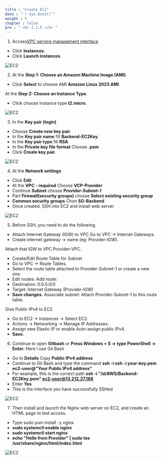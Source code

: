 ```yaml
---
title : "Create EC2"
date : "`r Sys.Date()`"
weight : 5
chapter : false
pre : " <b> 2.1.5 </b> "
---
```


1. Access[VPC service management interface](https://console.aws.amazon.com/ec2/v2/home)
  + Click **Instances**.
  + Click **Launch instances**.
  
![EC2](/images/2.prerequisite/8-ec2-1.png)

2. At the **Step 1: Choose an Amazon Machine Image (AMI)**.
  + Click **Select** to choose AMI **Amazon Linux 2023 AMI**.
  
   At the **Step 2: Choose an Instance Type**.
 + Click choose Instance type **t2.micro**.
 
![EC2](/images/2.prerequisite/9-ec2-2.png)

3. In the **Key pair (login)**
  + Choose **Create new key pair**
  + In the **Key pair name** fill **Backend-EC2Key**.
  + In the **Key pair type** fill **RSA**
  + In the **Private key file format** Choose **.pem**
  + Click **Create key pair**.

![EC2](/images/2.prerequisite/10-keypema1.png)

4. At the **Network settings** 
  + Click **Edit** 
  + At the **VPC - required** Choose **VCP-Provider**
  + Continue **Subnet** chosse **Provider-Subnet-1**
  + Part **Firewall(security groups)** chosse **Select existing security group**
  + **Common security groups** Chọn **SG-Backend**.
  + Once created, SSH into EC2 and install web server

![EC2](/images/2.prerequisite/11-ec2-3.png)

5. Before SSH, you need to do the following.
+ Attach Internet Gateway (IGW) to VPC
Go to VPC → Internet Gateways.
+ Create internet gateway → name (eg: Provider-IGW).

Attach that IGW to VPC Provider-VPC.

+ Create/Edit Route Table for Subnet
+ Go to VPC → Route Tables.
+ Select the route table attached to Provider-Subnet-1 or create a new one.
+ Edit routes: Add route:
+ Destination: 0.0.0.0/0
+ Target: Internet Gateway (Provider-IGW)
+ **Save changes.**
Associate subnet: Attach Provider-Subnet-1 to this route table.

Give Public IPv4 to EC2
+ Go to EC2 → Instances → Select EC2.
+ Actions → Networking → Manage IP Addresses.
+ Assign new Elastic IP or enable Auto-assign public IPv4.
+ **Save.**
6. Continue to open **Gitbash** or **Press Windows + S → type PowerShell → Enter.**
Here I use Git Bash
+ Go to **Details** Copy **Public IPv4 address**
+ Continue to Git Bash and type the command **ssh -i ssh -i your-key.pem ec2-user@"Your Public IPv4 address"**
+ For example, this is the correct path **ssh -i "/d/AWS/Backend-EC2Key.pem" ec2-user@13.212.27.188**
+ Enter **Yes**
+ This is the interface you have successfully SSHed

![EC2](/images/2.prerequisite/12-gitbash.png)

7. Then install and launch the Nginx web server on EC2, and create an HTML page to test access.
+ Type sudo yum install -y nginx
+ **sudo systemctl enable nginx**
+ **sudo systemctl start nginx**
+ **echo "Hello from Provider" | sudo tee /usr/share/nginx/html/index.html**


![EC2](/images/2.prerequisite/13-gitbash-nghinx.png)